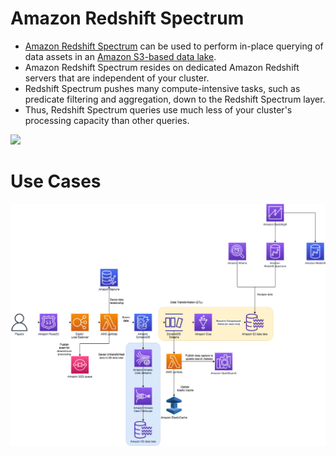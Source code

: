 # Amazon Redshift Spectrum
- [Amazon Redshift Spectrum](https://docs.aws.amazon.com/redshift/latest/dg/c-getting-started-using-spectrum.html) can be used to perform in-place querying of data assets in an [Amazon S3-based data lake](../../7_StorageServices/3_ObjectStorageS3/Readme.md).
- Amazon Redshift Spectrum resides on dedicated Amazon Redshift servers that are independent of your cluster. 
- Redshift Spectrum pushes many compute-intensive tasks, such as predicate filtering and aggregation, down to the Redshift Spectrum layer. 
- Thus, Redshift Spectrum queries use much less of your cluster's processing capacity than other queries.

![](https://d2908q01vomqb2.cloudfront.net/b6692ea5df920cad691c20319a6fffd7a4a766b8/2017/07/18/redshift_spectrum-1.gif)

# Use Cases

![](../../../3_HLDDesignProblems/IOTDataCapture/assets/AWS-IOT-Data-Capture.png)